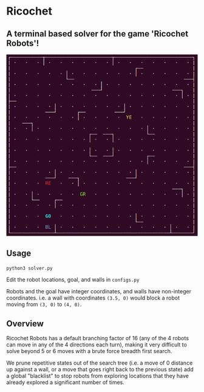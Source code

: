 # Ricochet

## A terminal based solver for the game 'Ricochet Robots'!

![example](/board.png)

## Usage

`python3 solver.py`

Edit the robot locations, goal, and walls in `configs.py`

Robots and the goal have integer coordinates, and walls have non-integer coordinates. i.e. a wall with coordinates `(3.5, 0)` would block a robot moving from `(3, 0)` to `(4, 0)`.

## Overview

Ricochet Robots has a default branching factor of 16 (any of the 4 robots can move in any of the 4 directions each turn), making it very difficult to solve beyond 5 or 6 moves with a brute force breadth first search.

We prune repetitive states out of the search tree (i.e. a move of 0 distance up against a wall, or a move that goes right back to the previous state) add a global "blacklist" to stop robots from exploring locations that they have already explored a significant number of times.